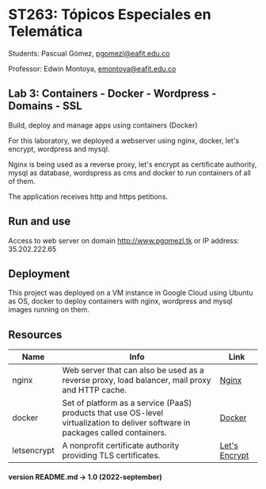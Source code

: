 # ST263: Tópicos Especiales en Telemática
Students: Pascual Gómez, pgomezl@eafit.edu.co

Professor: Edwin Montoya, emontoya@eafit.edu.co

## Lab 3: Containers - Docker - Wordpress - Domains - SSL
Build, deploy and manage apps using containers (Docker)

For this laboratory, we deployed a webserver using nginx, docker, let's encrypt, wordpress and mysql.

Nginx is being used as a reverse proxy, let's encrypt as certificate authority, mysql as database, wordspress as cms and docker to run containers of all of them.

The application receives http and https petitions.

## Run and use
Access to web server on domain http://www.pgomezl.tk or IP address: 35.202.222.65

## Deployment
This project was deployed on a VM instance in Google Cloud using Ubuntu as OS, docker to deploy containers with nginx, wordpress and mysql images running on them.

## Resources
|Name|Info|Link|
|------|-----------|----|
|nginx|Web server that can also be used as a reverse proxy, load balancer, mail proxy and HTTP cache.|[Nginx](https://nginx.org/en/docs/)|
|docker|Set of platform as a service (PaaS) products that use OS-level virtualization to deliver software in packages called containers.|[Docker](https://www.docker.com/)|
|letsencrypt|A nonprofit certificate authority providing TLS certificates.|[Let's Encrypt](https://letsencrypt.org/)|

#### version README.md -> 1.0 (2022-september)
